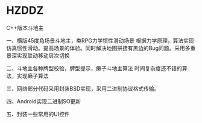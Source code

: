 # HZDDZ
C++版本斗地主

一、横版45度角场景斗地主，类RPG力学惯性滑动场景
根据力学原理，算法实现仿真惯性滑动。提高场景的体验。同时解决地图拼接有黑边的Bug问题。采用多重景深实现联动移动层次切换

二、斗地主各种牌型校验，牌型提示，癞子斗地主算法
时间复杂度还不错的算法，实现癞子算法

三、网络部分代码采用封装BSD实现，采用二进制协议格式传输。

四、Android实现二进制SO更新

五、封装一些常用的UI控件
